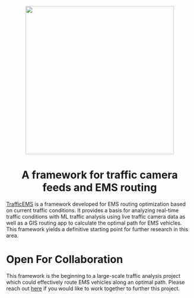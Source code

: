 <div align="center">

<img src="https://user-images.githubusercontent.com/96705270/237006246-be0d8bea-337e-4d6a-94d8-634dadd5f0aa.png" width="400" />

# A framework for traffic camera feeds and EMS routing

</div>

[TrafficEMS](https://trafficems.com) is a framework developed for EMS routing optimization based on current traffic conditions. It provides a basis for analyzing real-time traffic conditions with ML traffic analysis using live traffic camera data as well as a GIS routing app to calculate the optimal path for EMS vehicles. This framework yields a definitive starting point for further research in this area.

<div align="center">

</div>

# Open For Collaboration

This framework is the beginning to a large-scale traffic analysis project which could effectively route EMS vehicles along an optimal path. Please reach out [here](mailto:seanhlewis@utexas.edu) if you would like to work together to further this project.
